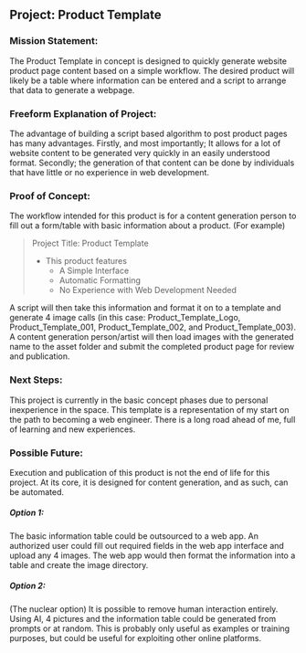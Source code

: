 ## Project: Product Template ##

### Mission Statement: ##

The Product Template in concept is designed to quickly generate website product page content based on a simple workflow. The desired product will likely be a table where information can be entered and a script to arrange that data to generate a webpage.

### Freeform Explanation of Project: ##

The advantage of building a script based algorithm to post product pages has many advantages. Firstly, and most importantly; It allows for a lot of website content to be generated very quickly in an easily understood format. Secondly; the generation of that content can be done by individuals that have little or no experience in web development.

### Proof of Concept: ##

The workflow intended for this product is for a content generation person to fill out a form/table with basic information about a product. (For example)

> Project Title: Product Template
> + This product features
>   * A Simple Interface
>   * Automatic Formatting
>   * No Experience with Web Development Needed

A script will then take this information and format it on to a template and generate 4 image calls (in this case: Product_Template_Logo, Product_Template_001, Product_Template_002, and Product_Template_003). A content generation person/artist will then load images with the generated name to the asset folder and submit the completed product page for review and publication.

### Next Steps: ##

This project is currently in the basic concept phases due to personal inexperience in the space. This template is a representation of my start on the path to becoming a web engineer. There is a long road ahead of me, full of learning and new experiences.

### Possible Future: ##

Execution and publication of this product is not the end of life for this project. At its core, it is designed for content generation, and as such, can be automated.

##### Option 1: ##

The basic information table could be outsourced to a web app. An authorized user could fill out required fields in the web app interface and upload any 4 images. The web app would then format the information into a table and create the image directory.

##### Option 2: ##

(The nuclear option) It is possible to remove human interaction entirely. Using AI, 4 pictures and the information table could be generated from prompts or at random. This is probably only useful as examples or training purposes, but could be useful for exploiting other online platforms.
